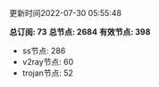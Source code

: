 更新时间2022-07-30 05:55:48

**总订阅: 73**
**总节点: 2684**
**有效节点: 398**
- ss节点: 286
- v2ray节点: 60
- trojan节点: 52
